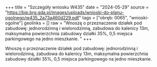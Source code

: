 +++
title = "Szczegóły wniosku W435"
date = "2024-05-29"
source = "https://bip.brg.gda.pl/images/uploads/wnioski-do-planu-ogolnego/w435_2a73a460d229.pdf"
tags = ["obręb: 0065", "wnioski-ogolne"]
geolinks = []
raw = "Wnoszę o przeznaczenie działek pod zabudowę: jednorodzinną i wielorodzinną, zabudowa do kalenicy 13m, maksymalna powierzchnia zabudowy działki 35%, 0,5 miejsca parkingowego na jedno mieszkanie. "
+++

Wnoszę o przeznaczenie działek pod zabudowę: jednorodzinną i wielorodzinną,
zabudowa do kalenicy 13m, maksymalna powierzchnia zabudowy działki 35%, 0,5 miejsca
parkingowego na jedno mieszkanie.



